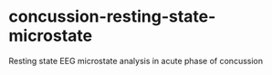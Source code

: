 # concussion-resting-state-microstate
Resting state EEG microstate analysis in acute phase of concussion
